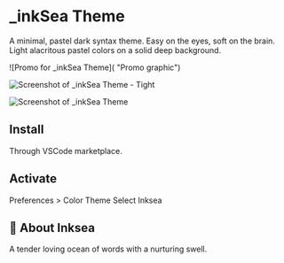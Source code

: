 # _inkSea Theme

A minimal, pastel dark syntax theme.
Easy on the eyes, soft on the brain. Light alacritous pastel colors on a solid deep background.

![Promo for _inkSea Theme]( "Promo graphic")

![Screenshot of _inkSea Theme - Tight](https://cdn.rawgit.com/inksea/inksea-theme/fedf8e43/images/inksea-screenshot-tight.png "Screenshot - tight with react.js")

![Screenshot of _inkSea Theme](https://cdn.rawgit.com/inksea/inksea-theme/fedf8e43/images/inksea-theme-screenshot-1.png "Screenshot - large, full screen")


## Install
Through VSCode marketplace.

## Activate
Preferences > Color Theme
Select Inksea


## 🌊 About Inksea
A tender loving ocean of words with a nurturing swell.
